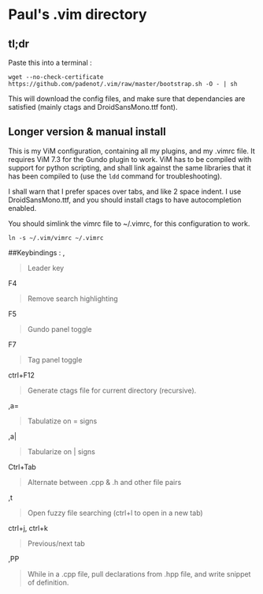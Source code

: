 # Paul's .vim directory

## tl;dr 
Paste this into a terminal :

``
wget --no-check-certificate https://github.com/padenot/.vim/raw/master/bootstrap.sh -O - | sh
``

This will download the config files, and make sure that dependancies are
satisfied (mainly ctags and DroidSansMono.ttf font).

## Longer version & manual install

This is my ViM configuration, containing all my plugins, and my .vimrc file.
It requires ViM 7.3 for the Gundo plugin to work. ViM has to be compiled with
support for python scripting, and shall link against the same libraries
that it has been compiled to (use the  ``ldd`` command for troubleshooting).

I shall warn that I prefer spaces over tabs, and like 2 space indent.
I use DroidSansMono.ttf, and you should install ctags to have autocompletion
enabled.

You should simlink the vimrc file to ~/.vimrc, for this configuration to work.

    ln -s ~/.vim/vimrc ~/.vimrc

##Keybindings :
,

> Leader key

F4

> Remove search highlighting

F5

> Gundo panel toggle

F7

> Tag panel toggle

ctrl+F12

> Generate ctags file for current directory (recursive).

,a=

> Tabulatize on = signs

,a|

> Tabularize on | signs

Ctrl+Tab

> Alternate between .cpp & .h and other file pairs

,t

> Open fuzzy file searching (ctrl+l to open in a new tab)

ctrl+j, ctrl+k

> Previous/next tab

,PP

> While in a .cpp file, pull declarations from .hpp file, and write snippet of definition.

